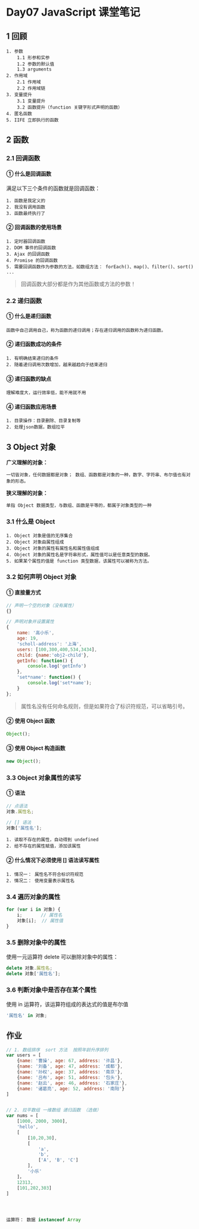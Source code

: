 # Day07 JavaScript 课堂笔记

## 1 回顾 

```
1. 参数
	1.1 形参和实参
	1.2 参数的默认值
	1.3 arguments
2. 作用域
	2.1 作用域
	2.2 作用域链
3. 变量提升
	3.1 变量提升
	3.2 函数提升（function 关键字形式声明的函数）
4. 匿名函数
5. IIFE 立即执行的函数
```





## 2 函数

### 2.1 回调函数

#### ① 什么是回调函数

满足以下三个条件的函数就是回调函数：

```
1. 函数是我定义的
2. 我没有调用函数
3. 函数最终执行了
```

#### ② 回调函数的使用场景

```
1. 定时器回调函数
2. DOM 事件的回调函数
3. Ajax 的回调函数
4. Promise 的回调函数
5. 需要回调函数作为参数的方法，如数组方法： forEach()、map()、filter()、sort() ...
```

> 回调函数大部分都是作为其他函数或方法的参数！



### 2.2 递归函数

#### ① 什么是递归函数

```
函数中自己调用自己，称为函数的递归调用；存在递归调用的函数称为递归函数。
```

#### ② 递归函数成功的条件

```
1. 有明确结束递归的条件
2. 随着递归调用次数增加，越来越趋向于结束递归
```

#### ③ 递归函数的缺点

```
理解难度大，运行效率低，能不用就不用
```

#### ④ 递归函数应用场景

```
1. 目录操作：目录删除、目录复制等
2. 处理json数据，数组拉平
```





## 3 Object 对象

**广义理解的对象：**

```
一切皆对象，任何数据都是对象； 数组、函数都是对象的一种，数字、字符串、布尔值也有对象的形态。
```

**狭义理解的对象：**

```
单指 Object 数据类型，与数组、函数是平等的，都属于对象类型的一种
```

### 3.1 什么是 Object

```
1. Object 对象是值的无序集合
2. Object 对象由属性组成
3. Object 对象的属性有属性名和属性值组成
4. Object 对象的属性名是字符串形式，属性值可以是任意类型的数据。
5. 如果某个属性的值是 function 类型数据，该属性可以被称为方法。
```

### 3.2 如何声明 Object 对象

#### ① 直接量方式

```js
// 声明一个空的对象（没有属性）
{}

// 声明对象并设置属性
{
    name: '高小乐',
    age: 19,
    'scholl-address': '上海',
    users: [100,300,400,534,3434],
    child: {name:'obj2-child'},
    getInfo: function() {
        console.log('getInfo')
    },
    'set*name': function() {
        console.log('set*name');
    }
};
```

> 属性名没有任何命名规则，但是如果符合了标识符规范，可以省略引号。

#### ② 使用 Object 函数

```js
Object();
```

#### ③ 使用 Object 构造函数

```js
new Object();
```

### 3.3 Object 对象属性的读写

#### ① 语法

```js
// 点语法
对象.属性名;

// [] 语法
对象['属性名'];
```

```
1. 读取不存在的属性，自动得到 undefined
2. 给不存在的属性赋值，添加该属性
```

#### ② 什么情况下必须使用 [] 语法读写属性

```
1. 情况一： 属性名不符合标识符规范
2. 情况二： 使用变量表示属性名
```

### 3.4 遍历对象的属性

```js
for (var i in 对象) {
    i;  	 // 属性名
    对象[i];  // 属性值
}
```

### 3.5 删除对象中的属性

使用一元运算符 delete 可以删除对象中的属性：

```js
delete 对象.属性名;
delete 对象['属性名'];
```

### 3.6 判断对象中是否存在某个属性

使用 in 运算符，该运算符组成的表达式的值是布尔值

```js
'属性名' in 对象;
```







## 作业

```js
// 1. 数组排序  sort 方法  按照年龄升序排列
var users = [
    {name: '曹操', age: 67, address: '许昌'},
    {name: '刘备', age: 47, address: '成都'},
    {name: '孙权', age: 37, address: '南京'},
    {name: '吕布', age: 51, address: '包头'},
    {name: '赵云', age: 46, address: '石家庄'},
    {name: '诸葛亮', age: 52, address: '南阳'}
]


// 2. 拉平数组 一维数组 递归函数 （选做）
var nums = [
    [1000, 2000, 3000],
    'hello',
    [
        [10,20,30],
        [
            'a', 
            'b', 
            ['A', 'B', 'C']
        ],
        '小乐'
    ]，
    12313,
    [101,202,303]
]




运算符： 数据 instanceof Array


```





